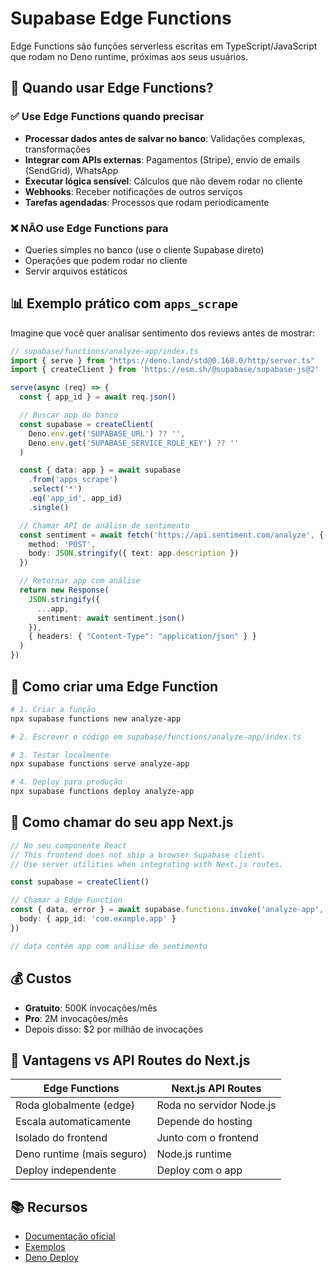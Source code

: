 # Supabase Edge Functions

Edge Functions são funções serverless escritas em TypeScript/JavaScript que rodam no Deno runtime, próximas aos seus usuários.

## 🤔 Quando usar Edge Functions?

### ✅ Use Edge Functions quando precisar

- **Processar dados antes de salvar no banco**: Validações complexas, transformações
- **Integrar com APIs externas**: Pagamentos (Stripe), envio de emails (SendGrid), WhatsApp
- **Executar lógica sensível**: Cálculos que não devem rodar no cliente
- **Webhooks**: Receber notificações de outros serviços
- **Tarefas agendadas**: Processos que rodam periodicamente

### ❌ NÃO use Edge Functions para

- Queries simples no banco (use o cliente Supabase direto)
- Operações que podem rodar no cliente
- Servir arquivos estáticos

## 📊 Exemplo prático com `apps_scrape`

Imagine que você quer analisar sentimento dos reviews antes de mostrar:

```typescript
// supabase/functions/analyze-app/index.ts
import { serve } from "https://deno.land/std@0.168.0/http/server.ts"
import { createClient } from 'https://esm.sh/@supabase/supabase-js@2'

serve(async (req) => {
  const { app_id } = await req.json()

  // Buscar app do banco
  const supabase = createClient(
    Deno.env.get('SUPABASE_URL') ?? '',
    Deno.env.get('SUPABASE_SERVICE_ROLE_KEY') ?? ''
  )

  const { data: app } = await supabase
    .from('apps_scrape')
    .select('*')
    .eq('app_id', app_id)
    .single()

  // Chamar API de análise de sentimento
  const sentiment = await fetch('https://api.sentiment.com/analyze', {
    method: 'POST',
    body: JSON.stringify({ text: app.description })
  })

  // Retornar app com análise
  return new Response(
    JSON.stringify({
      ...app,
      sentiment: await sentiment.json()
    }),
    { headers: { "Content-Type": "application/json" } }
  )
})
```

## 🚀 Como criar uma Edge Function

```bash
# 1. Criar a função
npx supabase functions new analyze-app

# 2. Escrever o código em supabase/functions/analyze-app/index.ts

# 3. Testar localmente
npx supabase functions serve analyze-app

# 4. Deploy para produção
npx supabase functions deploy analyze-app
```

## 📱 Como chamar do seu app Next.js

```typescript
// No seu componente React
// This frontend does not ship a browser Supabase client.
// Use server utilities when integrating with Next.js routes.

const supabase = createClient()

// Chamar a Edge Function
const { data, error } = await supabase.functions.invoke('analyze-app', {
  body: { app_id: 'com.example.app' }
})

// data contém app com análise de sentimento
```

## 💰 Custos

- **Gratuito**: 500K invocações/mês
- **Pro**: 2M invocações/mês
- Depois disso: $2 por milhão de invocações

## 🔑 Vantagens vs API Routes do Next.js

| Edge Functions | Next.js API Routes |
|---------------|-------------------|
| Roda globalmente (edge) | Roda no servidor Node.js |
| Escala automaticamente | Depende do hosting |
| Isolado do frontend | Junto com o frontend |
| Deno runtime (mais seguro) | Node.js runtime |
| Deploy independente | Deploy com o app |

## 📚 Recursos

- [Documentação oficial](https://supabase.com/docs/guides/functions)
- [Exemplos](https://github.com/supabase/supabase/tree/master/examples/edge-functions)
- [Deno Deploy](https://deno.com/deploy)
